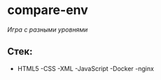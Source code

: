 # compare-env

 *Игра с разными уровнями*
 
 ## Стек: 
 - HTML5
 -CSS
 -XML
 -JavaScript
 -Docker
 -nginx

